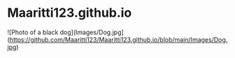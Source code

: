 # Maaritti123.github.io

![Photo of a black dog](Images/Dog.jpg](https://github.com/Maaritti123/Maaritti123.github.io/blob/main/Images/Dog.jpg)
